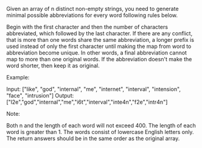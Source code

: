 Given an array of n distinct non-empty strings, you need to generate minimal possible abbreviations for every word following rules below.


Begin with the first character and then the number of characters abbreviated, which followed by the last character.
If there are any conflict, that is more than one words share the same abbreviation, a longer prefix is used instead of only the first character until making the map from word to abbreviation become unique. In other words, a final abbreviation cannot map to more than one original words.
 If the abbreviation doesn't make the word shorter, then keep it as original.


Example:

Input: ["like", "god", "internal", "me", "internet", "interval", "intension", "face", "intrusion"]
Output: ["l2e","god","internal","me","i6t","interval","inte4n","f2e","intr4n"]




Note: 

 Both n and the length of each word will not exceed 400.
 The length of each word is greater than 1.
 The words consist of lowercase English letters only.
 The return answers should be in the same order as the original array.
